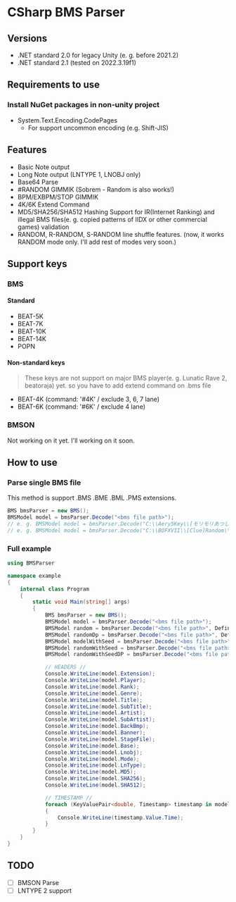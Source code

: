 # CSharp BMS Parser
## Versions
- .NET standard 2.0 for legacy Unity (e. g. before 2021.2)
- .NET standard 2.1 (tested on 2022.3.19f1)
## Requirements to use
### Install NuGet packages in non-unity project
- System.Text.Encoding.CodePages
    - For support uncommon encoding (e.g. Shift-JIS)

## Features
- Basic Note output
- Long Note output (LNTYPE 1, LNOBJ only)
- Base64 Parse
- #RANDOM GIMMIK (Sobrem - Random is also works!)
- BPM/EXBPM/STOP GIMMIK
- 4K/6K Extend Command
- MD5/SHA256/SHA512 Hashing Support for IR(Internet Ranking) and illegal BMS files(e. g. copied patterns of IIDX or other commercial games) validation
- RANDOM, R-RANDOM, S-RANDOM line shuffle features. (now, it works RANDOM mode only. I'll add rest of modes very soon.)

## Support keys
### BMS
#### Standard
- BEAT-5K
- BEAT-7K
- BEAT-10K
- BEAT-14K
- POPN
#### Non-standard keys
> These keys are not support on major BMS player(e. g. Lunatic Rave 2, beatoraja) yet. so you have to add extend command on .bms file
- BEAT-4K (command: '#4K' / exclude 3, 6, 7 lane)
- BEAT-6K (command: '#6K' / exclude 4 lane)

### BMSON
Not working on it yet. I'll working on it soon.

## How to use
### Parse single BMS file
This method is support .BMS .BME .BML .PMS extensions.
```cs
BMS bmsParser = new BMS();
BMSModel model = bmsParser.Decode("<bms file path>");
// e. g. BMSModel model = bmsParser.Decode("C:\\Aery5Key\\[モリモリあつし] MilK\\_MilK_Aery.bms"); // 5k
// e. g. BMSModel model = bmsParser.Decode("C:\\BOFXVII\\[Clue]Random\\_random_s3.bms"); // 7k + random gimmik
```

### Full example
```cs
using BMSParser

namespace example
{
    internal class Program
    {
        static void Main(string[] args)
        {
            BMS bmsParser = new BMS();
            BMSModel model = bmsParser.Decode("<bms file path>");
            BMSModel random = bmsParser.Decode("<bms file path>", Define.RandomMode.RANDOM); // if you possible, it should only use in SP.
            BMSModel randomDp = bmsParser.Decode("<bms file path>", Define.RandomMode.RANDOM, Define.RandomMode.RANDOM); // if you possible, it should only use in DP.
            BMSModel modelWithSeed = bmsParser.Decode("<bms file path>", 9903); // It handles random seed like a pattern turning point like 'Sobrem x silentroom - Random'
            BMSModel randomWithSeed = bmsParser.Decode("<bms file path>", 9903, Define.RandomMode.RANDOM); // It handles random seed like a pattern turning point and line random.
            BMSModel randomWithSeedDP = bmsParser.Decode("<bms file path>", 9903, Define.RandomMode.RANDOM, Define.RandomMode.RANDOM); // It handles random seed like a pattern turning point and line random. and if you possible, it should only use in DP.

            // HEADERS //
            Console.WriteLine(model.Extension);
            Console.WriteLine(model.Player);
            Console.WriteLine(model.Rank);
            Console.WriteLine(model.Genre);
            Console.WriteLine(model.Title);
            Console.WriteLine(model.SubTitle);
            Console.WriteLine(model.Artist);
            Console.WriteLine(model.SubArtist); 
            Console.WriteLine(model.BackBmp);
            Console.WriteLine(model.Banner);    
            Console.WriteLine(model.StageFile);
            Console.WriteLine(model.Base);
            Console.WriteLine(model.Lnobj);
            Console.WriteLine(model.Mode);  
            Console.WriteLine(model.LnType);
            Console.WriteLine(model.MD5);
            Console.WriteLine(model.SHA256);
            Console.WriteLine(model.SHA512);

            // TIMESTAMP //
            foreach (KeyValuePair<double, Timestamp> timestamp in model.Timestamp)
            {
                Console.WriteLine(timestamp.Value.Time);
            }
        }
    }
} 
```

## TODO
- [ ] BMSON Parse
- [ ] LNTYPE 2 support